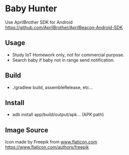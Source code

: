 # Baby Hunter

Use AprilBrother SDK for Android
https://github.com/AprilBrother/AprilBeacon-Android-SDK

## Usage

* Study IoT Homework only, not for commercial purpose.
* Search baby if baby not in range send notification.

## Build

* ./gradlew build, assembleRelease, etc...

## Install
* adb install app/build/output/apk... (APK path)

## Image Source
Icon made by Freepik from www.flaticon.com
https://www.flaticon.com/authors/freepik
